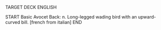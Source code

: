 TARGET DECK
ENGLISH

START
Basic
Avocet
Back: n. Long-legged wading bird with an upward-curved bill. [french from italian]
END
